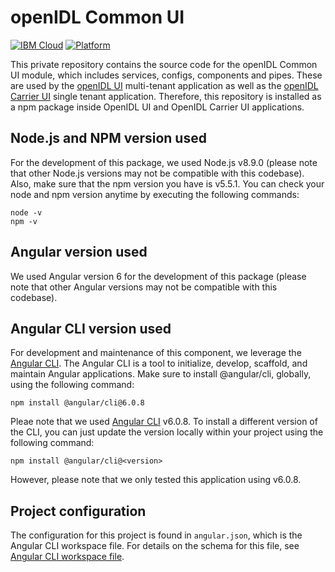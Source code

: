 # openIDL Common UI

[![IBM Cloud](https://img.shields.io/badge/bluemix-powered-blue.svg)](https://bluemix.net)
[![Platform](https://img.shields.io/badge/platform-NODE-blue.svg?style=flat)](https://nodejs.org)

This private repository contains the source code for the openIDL Common UI module, which includes services, configs, components and pipes. These are used by the [openIDL UI](https://git.ng.bluemix.net/openIDL/openidl-ui)  multi-tenant application as well as the [openIDL Carrier UI](https://git.ng.bluemix.net/openIDL/openidl-carrier-ui) single tenant application. Therefore, this repository is installed as a npm package inside OpenIDL UI and OpenIDL Carrier UI applications.

## Node.js and NPM version used
For the development of this package, we used Node.js v8.9.0 (please note that other Node.js versions may not be compatible with this codebase). Also, make sure that the npm version you have is v5.5.1. You can check your node and npm version anytime by executing the following commands:

    node -v
    npm -v

## Angular version used
We used Angular version 6 for the development of this package (please note that other Angular versions may not be compatible with this codebase).

## Angular CLI version used
For development and maintenance of this component, we leverage the [Angular CLI](https://cli.angular.io/). The Angular CLI is a tool to initialize, develop, scaffold, and maintain Angular applications. Make sure to install @angular/cli, globally, using the following command:

    npm install @angular/cli@6.0.8

Pleae note that we used [Angular CLI](https://cli.angular.io/) v6.0.8. To install a different version of the CLI, you can just update the version locally within your project using the following command:

    npm install @angular/cli@<version>

However, please note that we only tested this application using v6.0.8. 

## Project configuration
The configuration for this project is found in `angular.json`, which is the Angular CLI workspace file. For details on the schema for this file, see [Angular CLI workspace file](https://github.com/angular/angular-cli/wiki/angular-workspace).

